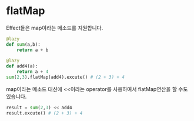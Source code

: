 # flatMap

Effect들은 map이라는 메소드를 지원합니다.

```python
@lazy
def sum(a,b):
    return a + b
    
@lazy
def add4(a):
    return a + 4
sum(2,3).flatMap(add4).excute() # (2 + 3) + 4
```

map이라는 메소드 대신에 <<이라는 operator를 사용하여서 flatMap연산을 할 수도 있습니다.

```python
result = sum(2,3) << add4
result.excute() # (2 + 3) + 4
```
